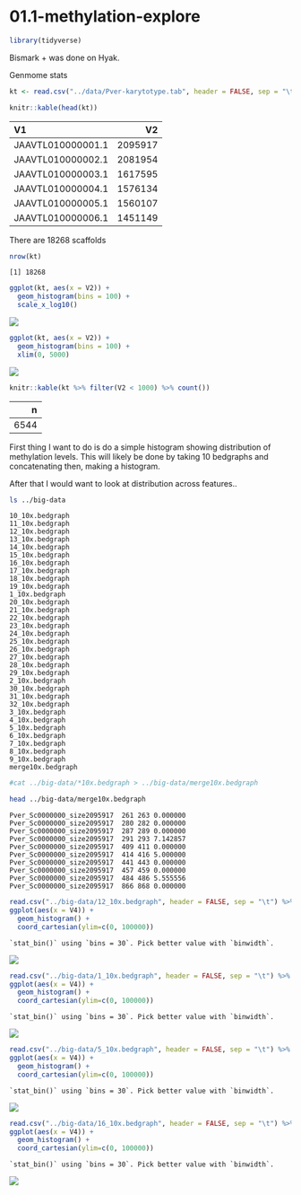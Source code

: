 01.1-methylation-explore
================

``` r
library(tidyverse)
```

Bismark + was done on Hyak.

Genmome stats

``` r
kt <- read.csv("../data/Pver-karytotype.tab", header = FALSE, sep = "\t")
```

``` r
knitr::kable(head(kt))
```

| V1                |      V2 |
|:------------------|--------:|
| JAAVTL010000001.1 | 2095917 |
| JAAVTL010000002.1 | 2081954 |
| JAAVTL010000003.1 | 1617595 |
| JAAVTL010000004.1 | 1576134 |
| JAAVTL010000005.1 | 1560107 |
| JAAVTL010000006.1 | 1451149 |

There are 18268 scaffolds

``` r
nrow(kt)
```

    [1] 18268

``` r
ggplot(kt, aes(x = V2)) +
  geom_histogram(bins = 100) +
  scale_x_log10()
```

![](01.1-methylation-explore.markdown_github_files/figure-markdown_github/unnamed-chunk-5-1.png)

``` r
ggplot(kt, aes(x = V2)) +
  geom_histogram(bins = 100) +
  xlim(0, 5000)
```

![](01.1-methylation-explore.markdown_github_files/figure-markdown_github/unnamed-chunk-6-1.png)

``` r
knitr::kable(kt %>% filter(V2 < 1000) %>% count())
```

|    n |
|-----:|
| 6544 |

First thing I want to do is do a simple histogram showing distribution
of methylation levels. This will likely be done by taking 10 bedgraphs
and concatenating then, making a histogram.

After that I would want to look at distribution across features..

``` bash
ls ../big-data
```

    10_10x.bedgraph
    11_10x.bedgraph
    12_10x.bedgraph
    13_10x.bedgraph
    14_10x.bedgraph
    15_10x.bedgraph
    16_10x.bedgraph
    17_10x.bedgraph
    18_10x.bedgraph
    19_10x.bedgraph
    1_10x.bedgraph
    20_10x.bedgraph
    21_10x.bedgraph
    22_10x.bedgraph
    23_10x.bedgraph
    24_10x.bedgraph
    25_10x.bedgraph
    26_10x.bedgraph
    27_10x.bedgraph
    28_10x.bedgraph
    29_10x.bedgraph
    2_10x.bedgraph
    30_10x.bedgraph
    31_10x.bedgraph
    32_10x.bedgraph
    3_10x.bedgraph
    4_10x.bedgraph
    5_10x.bedgraph
    6_10x.bedgraph
    7_10x.bedgraph
    8_10x.bedgraph
    9_10x.bedgraph
    merge10x.bedgraph

``` bash
#cat ../big-data/*10x.bedgraph > ../big-data/merge10x.bedgraph
```

``` bash
head ../big-data/merge10x.bedgraph
```

    Pver_Sc0000000_size2095917  261 263 0.000000
    Pver_Sc0000000_size2095917  280 282 0.000000
    Pver_Sc0000000_size2095917  287 289 0.000000
    Pver_Sc0000000_size2095917  291 293 7.142857
    Pver_Sc0000000_size2095917  409 411 0.000000
    Pver_Sc0000000_size2095917  414 416 5.000000
    Pver_Sc0000000_size2095917  441 443 0.000000
    Pver_Sc0000000_size2095917  457 459 0.000000
    Pver_Sc0000000_size2095917  484 486 5.555556
    Pver_Sc0000000_size2095917  866 868 0.000000

``` r
read.csv("../big-data/12_10x.bedgraph", header = FALSE, sep = "\t") %>%
ggplot(aes(x = V4)) +
  geom_histogram() +
  coord_cartesian(ylim=c(0, 100000))
```

    `stat_bin()` using `bins = 30`. Pick better value with `binwidth`.

![](01.1-methylation-explore.markdown_github_files/figure-markdown_github/unnamed-chunk-11-1.png)

``` r
read.csv("../big-data/1_10x.bedgraph", header = FALSE, sep = "\t") %>%
ggplot(aes(x = V4)) +
  geom_histogram() +
  coord_cartesian(ylim=c(0, 100000))
```

    `stat_bin()` using `bins = 30`. Pick better value with `binwidth`.

![](01.1-methylation-explore.markdown_github_files/figure-markdown_github/unnamed-chunk-12-1.png)

``` r
read.csv("../big-data/5_10x.bedgraph", header = FALSE, sep = "\t") %>%
ggplot(aes(x = V4)) +
  geom_histogram() +
  coord_cartesian(ylim=c(0, 100000))
```

    `stat_bin()` using `bins = 30`. Pick better value with `binwidth`.

![](01.1-methylation-explore.markdown_github_files/figure-markdown_github/unnamed-chunk-13-1.png)

``` r
read.csv("../big-data/16_10x.bedgraph", header = FALSE, sep = "\t") %>%
ggplot(aes(x = V4)) +
  geom_histogram() +
  coord_cartesian(ylim=c(0, 100000))
```

    `stat_bin()` using `bins = 30`. Pick better value with `binwidth`.

![](01.1-methylation-explore.markdown_github_files/figure-markdown_github/unnamed-chunk-14-1.png)
